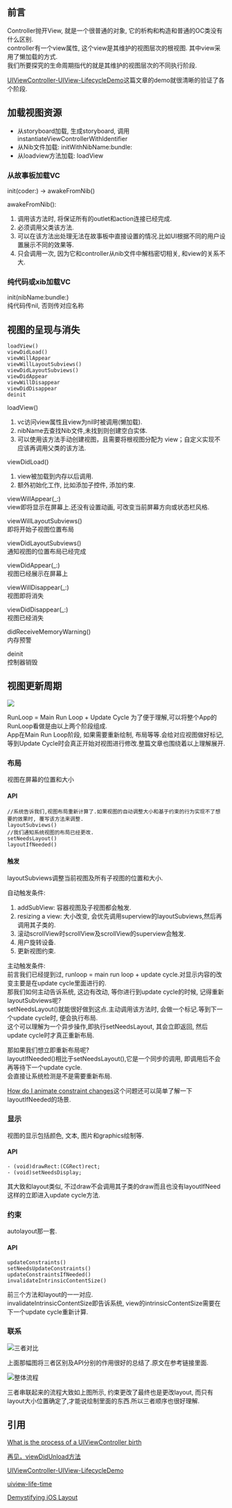 
## 前言
Controller抛开View, 就是一个很普通的对象, 它的析构和构造和普通的OC类没有什么区别.  
controller有一个view属性, 这个view是其维护的视图层次的根视图. 其中view采用了懒加载的方式.  
我们所要探究的生命周期指代的就是其维护的视图层次的不同执行阶段.   

[UIViewController-UIView-LifecycleDemo](https://github.com/kingcos/UIViewController-UIView-LifecycleDemo)这篇文章的demo就很清晰的验证了各个阶段.  

## 加载视图资源 

* 从storyboard加载, 生成storyboard, 调用instantiateViewControllerWithIdentifier  
* 从Nib文件加载:  initWithNibName:bundle:  
* 从loadview方法加载:  loadView  

### 从故事板加载VC  
init(coder:) -> awakeFromNib()

awakeFromNib():   
1. 调用该方法时, 将保证所有的outlet和action连接已经完成.  
2. 必须调用父类该方法.    
3. 可以在该方法出处理无法在故事板中直接设置的情况.比如UI根据不同的用户设置展示不同的效果等.  
4. 只会调用一次, 因为它和controller从nib文件中解档密切相关, 和view的关系不大.  

### 纯代码或xib加载VC 
init(nibName:bundle:)   
纯代码传nil, 否则传对应名称   

## 视图的呈现与消失
```
loadView()
viewDidLoad()
viewWillAppear
viewWillLayoutSubviews() 
viewDidLayoutSubviews()
viewDidAppear
viewWillDisappear
viewDidDisappear
deinit
```

loadView()  
1. vc访问view属性且view为nil时被调用(懒加载).  
2. nibName去查找Nib文件,未找到则创建空白实体.  
3. 可以使用该方法手动创建视图，且需要将根视图分配为 view；自定义实现不应该再调用父类的该方法.  

viewDidLoad()  
1. view被加载到内存以后调用.
2. 额外初始化工作, 比如添加子控件, 添加约束.  

viewWillAppear(_:)  
view即将显示在屏幕上.还没有设置动画, 可改变当前屏幕方向或状态栏风格.  

viewWillLayoutSubviews()  
即将开始子视图位置布局

viewDidLayoutSubviews()  
通知视图的位置布局已经完成

viewDidAppear(_:)  
视图已经展示在屏幕上

viewWillDisappear(_:)  
视图即将消失

viewDidDisappear(_:)  
视图已经消失

didReceiveMemoryWarning()  
内存预警

deinit  
控制器销毁

## 视图更新周期  

![](https://raw.githubusercontent.com/HighmoreJx/BlogImage/master/updatecycle.png)

RunLoop = Main Run Loop + Update Cycle
为了便于理解,可以将整个App的RunLoop看做是由以上两个阶段组成.  
App在Main Run Loop阶段, 如果需要重新绘制, 布局等等.会给对应视图做好标记,
等到Update Cycle时会真正开始对视图进行修改.整篇文章也围绕着以上理解展开.  


### 布局
视图在屏幕的位置和大小   

#### API
```
//系统告诉我们,视图布局重新计算了.如果视图的自动调整大小和基于约束的行为实现不了想要的效果时, 覆写该方法来调整.
layoutSubviews()
//我们通知系统视图的布局已经更改.
setNeedsLayout()
layoutIfNeeded()
```

#### 触发
layoutSubviews调整当前视图及所有子视图的位置和大小.  

自动触发条件:   
1. addSubView: 容器视图及子视图都会触发.  
2. resizing a view: 大小改变, 会优先调用superview的layoutSubviews,然后再调用其子类的.  
3. 滚动scrollView时scrollView及scrollView的superview会触发.  
4. 用户旋转设备.  
5. 更新视图约束.  

主动触发条件:   
前言我们已经提到过, runloop = main run loop + update cycle.对显示内容的改变主要是在update cycle里面进行的.  
那我们如何主动告诉系统, 这边有改动, 等你进行到update cycle的时候, 记得重新layoutSubviews呢?  
setNeedsLayout()就能很好做到这点.主动调用该方法时, 会做一个标记.等到下一个update cycle时, 便会执行布局.  
这个可以理解为一个异步操作,即执行setNeedsLayout, 其会立即返回, 然后update cycle时才真正重新布局.  

那如果我们想立即重新布局呢?  
layoutIfNeeded()相比于setNeedsLayout(),它是一个同步的调用, 即调用后不会再等待下一个update cycle.  
会直接让系统检测是不是需要重新布局.

[How do I animate constraint changes](https://stackoverflow.com/questions/12622424/how-do-i-animate-constraint-changes)这个问题还可以简单了解一下layoutIfNeeded的场景.  

### 显示

视图的显示包括颜色, 文本, 图片和graphics绘制等.  

#### API

```
- (void)drawRect:(CGRect)rect;
- (void)setNeedsDisplay;
```
其大致和layout类似, 不过draw不会调用其子类的draw而且也没有layoutIfNeed这样的立即进入update cycle方法.  

### 约束
autolayout那一套.  

#### API
```
updateConstraints()
setNeedsUpdateConstraints()
updateConstraintsIfNeeded()
invalidateIntrinsicContentSize()
```

前三个方法和layout的一一对应.  
invalidateIntrinsicContentSize即告诉系统, view的intrinsicContentSize需要在下一个update cycle重新计算.  

### 联系

![三者对比](https://raw.githubusercontent.com/HighmoreJx/BlogImage/master/layoutdrawconstraint.png)


上面那幅图将三者区别及API分别的作用很好的总结了.原文在参考链接里面.  

![整体流程](https://raw.githubusercontent.com/HighmoreJx/BlogImage/master/update_cycle.png)


三者串联起来的流程大致如上图所示, 约束更改了最终也是更改layout, 而只有layout大小位置确定了,才能说绘制里面的东西.所以三者顺序也很好理解.  


## 引用
[What is the process of a UIViewController birth](https://stackoverflow.com/questions/5107604/what-is-the-process-of-a-uiviewcontroller-birth-which-method-follows-which)

[再见，viewDidUnload方法](http://blog.devtang.com/2013/05/18/goodbye-viewdidunload/)

[UIViewController-UIView-LifecycleDemo](https://github.com/kingcos/UIViewController-UIView-LifecycleDemo/blob/master/UIViewController_Lifecycle.md)

[uiview-life-time](https://github.com/bestswifter/blog/blob/master/articles/uiview-life-time.md)

[Demystifying iOS Layout](http://tech.gc.com/demystifying-ios-layout/)




